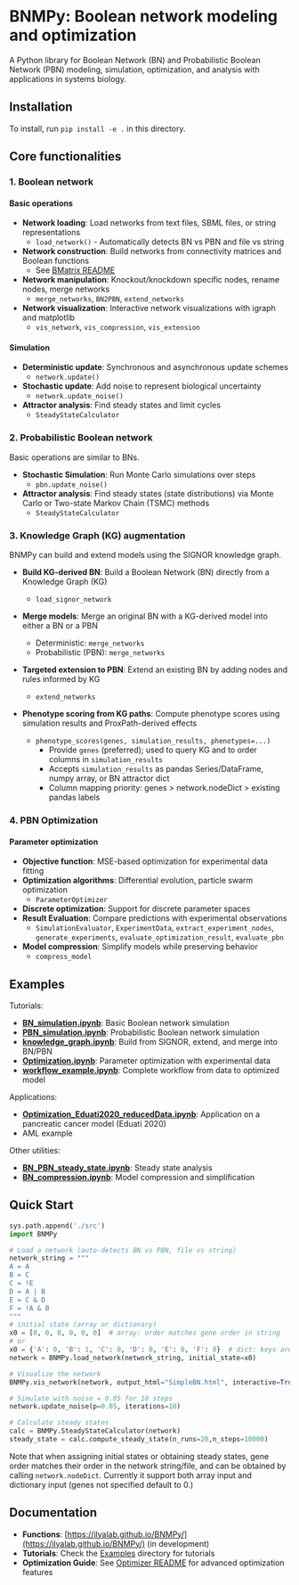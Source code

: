 # BNMPy: Boolean network modeling and optimization

A Python library for Boolean Network (BN) and Probabilistic Boolean Network (PBN) modeling, simulation, optimization, and analysis with applications in systems biology.

## Installation

To install, run `pip install -e .` in this directory.

## Core functionalities

### 1. Boolean network

#### Basic operations

- **Network loading**: Load networks from text files, SBML files, or string representations
  - `load_network()` - Automatically detects BN vs PBN and file vs string
- **Network construction**: Build networks from connectivity matrices and Boolean functions
  - See [BMatrix README](./src/BMatrix_README.md)
- **Network manipulation**: Knockout/knockdown specific nodes, rename nodes, merge networks
  - `merge_networks`, `BN2PBN`, `extend_networks`
- **Network visualization**: Interactive network visualizations with igraph and matplotlib
  - `vis_network`, `vis_compression`, `vis_extension`

#### Simulation

- **Deterministic update**: Synchronous and asynchronous update schemes
  - `network.update()`
- **Stochastic update**: Add noise to represent biological uncertainty
  - `network.update_noise()`
- **Attractor analysis**: Find steady states and limit cycles
  - `SteadyStateCalculator`

### 2. Probabilistic Boolean network

Basic operations are similar to BNs.

- **Stochastic Simulation**: Run Monte Carlo simulations over steps
  - `pbn.update_noise()`
- **Attractor analysis**: Find steady states (state distributions) via Monte Carlo or Two-state Markov Chain (TSMC) methods
  - `SteadyStateCalculator`

### 3. Knowledge Graph (KG) augmentation

BNMPy can build and extend models using the SIGNOR knowledge graph.

* **Build KG-derived BN**: Build a Boolean Network (BN) directly from a Knowledge Graph (KG)

  * `load_signor_network`
* **Merge models**: Merge an original BN with a KG-derived model into either a BN or a PBN

  * Deterministic: `merge_networks`
  * Probabilistic (PBN): `merge_networks`
* **Targeted extension to PBN**: Extend an existing BN by adding nodes and rules informed by KG

  * `extend_networks`
* **Phenotype scoring from KG paths**: Compute phenotype scores using simulation results and ProxPath-derived effects

  * `phenotype_scores(genes, simulation_results, phenotypes=...)`
    - Provide `genes` (preferred); used to query KG and to order columns in `simulation_results`
    - Accepts `simulation_results` as pandas Series/DataFrame, numpy array, or BN attractor dict
    - Column mapping priority: genes > network.nodeDict > existing pandas labels

### 4. PBN Optimization

#### Parameter optimization

- **Objective function**: MSE-based optimization for experimental data fitting
- **Optimization algorithms**: Differential evolution, particle swarm optimization
  - `ParameterOptimizer`
- **Discrete optimization**: Support for discrete parameter spaces
- **Result Evaluation**: Compare predictions with experimental observations
  - `SimulationEvaluator`, `ExperimentData`, `extract_experiment_nodes`, `generate_experiments`, `evaluate_optimization_result`, `evaluate_pbn`
- **Model compression**: Simplify models while preserving behavior
  - `compress_model`

## Examples

Tutorials:

- **[BN_simulation.ipynb](./Examples/BN_simulation.ipynb)**: Basic Boolean network simulation
- **[PBN_simulation.ipynb](./Examples/PBN_simulation.ipynb)**: Probabilistic Boolean network simulation
- **[knowledge_graph.ipynb](./Examples/knowledge_graph.ipynb)**: Build from SIGNOR, extend, and merge into BN/PBN
- **[Optimization.ipynb](./Examples/Optimization.ipynb)**: Parameter optimization with experimental data
- **[workflow_example.ipynb](./Examples/workflow_example.ipynb)**: Complete workflow from data to optimized model

Applications:

* **[Optimization_Eduati2020_reducedData.ipynb](./pancreatic_cancer_simulation/Optimization_Eduati2020_reducedData.ipynb)**: Application on a pancreatic cancer model (Eduati 2020)
* AML example

Other utilities:

- **[BN_PBN_steady_state.ipynb](./Examples/BN_PBN_steady_state.ipynb)**: Steady state analysis
- **[BN_compression.ipynb](./Examples/BN_compression.ipynb)**: Model compression and simplification

## Quick Start

```python
sys.path.append('./src')
import BNMPy

# Load a network (auto-detects BN vs PBN, file vs string)
network_string = """
A = A
B = C
C = !E
D = A | B
E = C & D
F = !A & B
"""
# initial state (array or dictionary)
x0 = [0, 0, 0, 0, 0, 0]  # array: order matches gene order in string
# or
x0 = {'A': 0, 'B': 1, 'C': 0, 'D': 0, 'E': 0, 'F': 0}  # dict: keys are gene names
network = BNMPy.load_network(network_string, initial_state=x0)

# Visualize the network
BNMPy.vis_network(network, output_html="SimpleBN.html", interactive=True)

# Simulate with noise = 0.05 for 10 steps
network.update_noise(p=0.05, iterations=10)

# Calculate steady states
calc = BNMPy.SteadyStateCalculator(network)
steady_state = calc.compute_steady_state(n_runs=20,n_steps=10000)

```

Note that when assigning initial states or obtaining steady states, gene order matches their order in the network string/file, and can be obtained by calling `network.nodeDict`. Currently it support both array input and dictionary input (genes not specified default to 0.)

## Documentation

- **Functions**: [https://ilyalab.github.io/BNMPy/](https://ilyalab.github.io/BNMPy/) (in development)
- **Tutorials**: Check the [Examples](./Examples/) directory for tutorials
- **Optimization Guide**: See [Optimizer README](./src/Optimizer_README.md) for advanced optimization features
